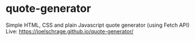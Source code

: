 # quote-generator

Simple HTML, CSS and plain Javascript quote generator (using Fetch API) <br />
Live: https://joelschrage.github.io/quote-generator/
